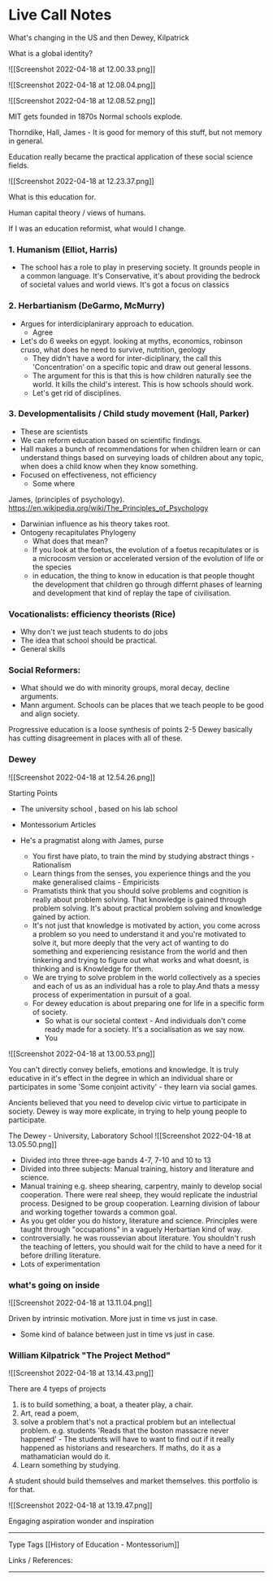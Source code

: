 # Live Call Notes

What's changing in the US
and then 
Dewey, Kilpatrick

What is a global identity?

![[Screenshot 2022-04-18 at 12.00.33.png]]




![[Screenshot 2022-04-18 at 12.08.04.png]]



![[Screenshot 2022-04-18 at 12.08.52.png]]

MIT gets founded in 1870s
Normal schools explode.

Thorndike, Hall, James - It is good for memory of this stuff, but not memory in general. 

Education really became the practical application of these social science fields.


![[Screenshot 2022-04-18 at 12.23.37.png]]

What is this education for. 

Human capital theory / views of humans.

If I was an education reformist, what would I change.

### 1. Humanism (Elliot, Harris)
- The school has a role to play in preserving society. It grounds people in a common language. It's Conservative, it's about providing the bedrock of societal values and world views. It's got a focus on classics

### 2. Herbartianism (DeGarmo, McMurry)
- Argues for interdiciplanirary approach to education.
	- Agree
- Let's do 6 weeks on egypt. looking at myths, economics, robinson cruso, what does he need to survive, nutrition, geology
	- They didn't have a word for inter-diciplinary, the call this 'Concentration' on a specific topic and draw out general lessons. 
	- The argument for this is that this is how children naturally see the world. It kills the child's interest. This is how schools should work. 
	- Let's get rid of disciplines.

### 3. Developmentalisits / Child study movement (Hall, Parker)
- These are scientists
- We can reform education based on scientific findings.
- Hall makes a bunch of recommendations for when children learn or can understand things based on surveying loads of children about any topic, when does a child know when they know something. 
- Focused on effectiveness, not efficiency 
	- Some where

James, (principles of psychology). https://en.wikipedia.org/wiki/The_Principles_of_Psychology

- Darwinian influence as his theory takes root.
- Ontogeny recapitulates Phylogeny
	- What does that mean?
	- If you look at the foetus, the evolution of a foetus recapitulates or is a microcosm version or accelerated version of the evolution of life or the species
	- in education, the thing to know in education is that people thought the development that children go through differnt phases of learning and development that kind of replay the tape of civilisation. 

### Vocationalists: efficiency theorists (Rice)
- Why don't we just teach students to do jobs
- The idea that school should be practical. 
- General skills

### Social Reformers: 
- What should we do with minority groups, moral decay, decline arguments.
- Mann argument. Schools can be places that we teach people to be good and align society. 

Progressive education is a loose synthesis of points 2-5
Dewey basically has cutting disagreement in places with all of these.

### Dewey 
![[Screenshot 2022-04-18 at 12.54.26.png]] 

Starting Points
- The university school , based on his lab school
- Montessorium Articles


- He's a pragmatist along with James, purse
	- You first have plato, to train the mind by studying abstract things - Rationalism
	- Learn things from the senses, you experience things and the you make generalised claims - Empiricists 
	- Pramatists think that you should solve problems and cognition is really about problem solving. That knowledge is gained through problem solving. It's about practical problem solving and knowledge gained by action. 
	- It's not just that knowledge is motivated by action, you come across a problem so you need to understand it and you're motivated to solve it, but more deeply that the very act of wanting to do something and experiencing resistance from the world and then tinkering and trying to figure out what works and what doesnt, is thinking and is Knowledge for them.
	- We are trying to solve problem in the world collectively as a species and each of us as an individual has a role to play.And thats a messy process of experimentation in pursuit of a goal.
	- For dewey education is about preparing one for life in a specific form of society. 
		- So what is our societal context - And individuals don't come ready made for a society. It's a socialisation as we say now. 
		- You 

![[Screenshot 2022-04-18 at 13.00.53.png]]

You can't directly convey beliefs, emotions and knowledge. It is truly educative in it's effect in the degree in which an individual share or participates in some 'Some conjoint activity' - they learn via social games.

Ancients believed that you need to develop civic virtue to participate in society. Dewey is way more explicate, in trying to help young people to participate. 

The Dewey - University, Laboratory School
![[Screenshot 2022-04-18 at 13.05.50.png]]

- Divided into three three-age bands 4-7, 7-10 and 10 to 13
- Divided into three subjects: Manual training, history and literature and science.
- Manual training e.g. sheep shearing, carpentry, mainly to develop social cooperation. There were real sheep, they would replicate the industrial process. Designed to be group cooperation. Learning division of labour and working together towards a common goal.
- As you get older you do history, literature and science. Principles were taught through "occupations" in a vaguely Herbartian kind of way.
- controversially. he was roussevian about literature. You shouldn't rush the teaching of letters, you should wait for the child to have a need for it before drilling literature.
- Lots of experimentation 

### what's going on inside

![[Screenshot 2022-04-18 at 13.11.04.png]]

Driven by intrinsic motivation. More just in time vs just in case.

- Some kind of balance between just in time vs just in case. 

### William Kilpatrick "The Project Method"


![[Screenshot 2022-04-18 at 13.14.43.png]]

There are 4 tyeps of projects

1. is to build something, a boat, a theater play, a chair.
2. Art, read a poem,
3. solve a problem that's not a practical problem but an intellectual problem. e.g. students 'Reads that the boston massacre never happened' - The students will have to want to find out if it really happened as historians and researchers. If maths, do it as a mathamatician would do it.
4. Learn something by studying.

A student should build themselves and market themselves. this portfolio is for that.

![[Screenshot 2022-04-18 at 13.19.47.png]]

Engaging aspiration wonder and inspiration


---
Type 
Tags [[History of Education - Montessorium]]

Links / References:


---